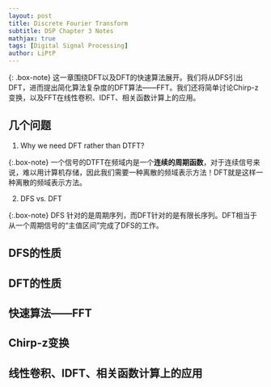 ```yaml
---
layout: post
title: Discrete Fourier Transform
subtitle: DSP Chapter 3 Notes
mathjax: true
tags: [Digital Signal Processing]
author: LiPtP
---
```


{: .box-note}
这一章围绕DFT以及DFT的快速算法展开。我们将从DFS引出DFT，进而提出简化算法复杂度的DFT算法——FFT。我们还将简单讨论Chirp-z变换，以及FFT在线性卷积、IDFT、相关函数计算上的应用。

## 几个问题
1. Why we need DFT rather than DTFT?

{:.box-note}
一个信号的DTFT在频域内是一个**连续的周期函数**，对于连续信号来说，难以用计算机存储，因此我们需要一种离散的频域表示方法！DFT就是这样一种离散的频域表示方法。

2. DFS vs. DFT

{:.box-note}
DFS 针对的是周期序列，而DFT针对的是有限长序列。DFT相当于从一个周期信号的“主值区间”完成了DFS的工作。

## DFS的性质

## DFT的性质

## 快速算法——FFT

## Chirp-z变换

## 线性卷积、IDFT、相关函数计算上的应用
